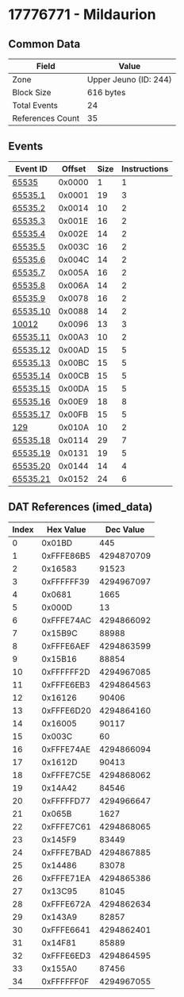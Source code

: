 # 17776771 - Mildaurion

## Common Data

| Field            | Value                 |
|------------------|-----------------------|
| Zone             | Upper Jeuno (ID: 244) |
| Block Size       | 616 bytes             |
| Total Events     | 24                    |
| References Count | 35                    |

## Events

| Event ID                  | Offset   |   Size |   Instructions |
|---------------------------|----------|--------|----------------|
| [65535](./65535.md)       | 0x0000   |      1 |              1 |
| [65535.1](./65535.1.md)   | 0x0001   |     19 |              3 |
| [65535.2](./65535.2.md)   | 0x0014   |     10 |              2 |
| [65535.3](./65535.3.md)   | 0x001E   |     16 |              2 |
| [65535.4](./65535.4.md)   | 0x002E   |     14 |              2 |
| [65535.5](./65535.5.md)   | 0x003C   |     16 |              2 |
| [65535.6](./65535.6.md)   | 0x004C   |     14 |              2 |
| [65535.7](./65535.7.md)   | 0x005A   |     16 |              2 |
| [65535.8](./65535.8.md)   | 0x006A   |     14 |              2 |
| [65535.9](./65535.9.md)   | 0x0078   |     16 |              2 |
| [65535.10](./65535.10.md) | 0x0088   |     14 |              2 |
| [10012](./10012.md)       | 0x0096   |     13 |              3 |
| [65535.11](./65535.11.md) | 0x00A3   |     10 |              2 |
| [65535.12](./65535.12.md) | 0x00AD   |     15 |              5 |
| [65535.13](./65535.13.md) | 0x00BC   |     15 |              5 |
| [65535.14](./65535.14.md) | 0x00CB   |     15 |              5 |
| [65535.15](./65535.15.md) | 0x00DA   |     15 |              5 |
| [65535.16](./65535.16.md) | 0x00E9   |     18 |              8 |
| [65535.17](./65535.17.md) | 0x00FB   |     15 |              5 |
| [129](./129.md)           | 0x010A   |     10 |              2 |
| [65535.18](./65535.18.md) | 0x0114   |     29 |              7 |
| [65535.19](./65535.19.md) | 0x0131   |     19 |              5 |
| [65535.20](./65535.20.md) | 0x0144   |     14 |              4 |
| [65535.21](./65535.21.md) | 0x0152   |     24 |              6 |

## DAT References (imed_data)

|   Index | Hex Value   |   Dec Value |
|---------|-------------|-------------|
|       0 | 0x01BD      |         445 |
|       1 | 0xFFFE86B5  |  4294870709 |
|       2 | 0x16583     |       91523 |
|       3 | 0xFFFFFF39  |  4294967097 |
|       4 | 0x0681      |        1665 |
|       5 | 0x000D      |          13 |
|       6 | 0xFFFE74AC  |  4294866092 |
|       7 | 0x15B9C     |       88988 |
|       8 | 0xFFFE6AEF  |  4294863599 |
|       9 | 0x15B16     |       88854 |
|      10 | 0xFFFFFF2D  |  4294967085 |
|      11 | 0xFFFE6EB3  |  4294864563 |
|      12 | 0x16126     |       90406 |
|      13 | 0xFFFE6D20  |  4294864160 |
|      14 | 0x16005     |       90117 |
|      15 | 0x003C      |          60 |
|      16 | 0xFFFE74AE  |  4294866094 |
|      17 | 0x1612D     |       90413 |
|      18 | 0xFFFE7C5E  |  4294868062 |
|      19 | 0x14A42     |       84546 |
|      20 | 0xFFFFFD77  |  4294966647 |
|      21 | 0x065B      |        1627 |
|      22 | 0xFFFE7C61  |  4294868065 |
|      23 | 0x145F9     |       83449 |
|      24 | 0xFFFE7BAD  |  4294867885 |
|      25 | 0x14486     |       83078 |
|      26 | 0xFFFE71EA  |  4294865386 |
|      27 | 0x13C95     |       81045 |
|      28 | 0xFFFE672A  |  4294862634 |
|      29 | 0x143A9     |       82857 |
|      30 | 0xFFFE6641  |  4294862401 |
|      31 | 0x14F81     |       85889 |
|      32 | 0xFFFE6ED3  |  4294864595 |
|      33 | 0x155A0     |       87456 |
|      34 | 0xFFFFFF0F  |  4294967055 |
